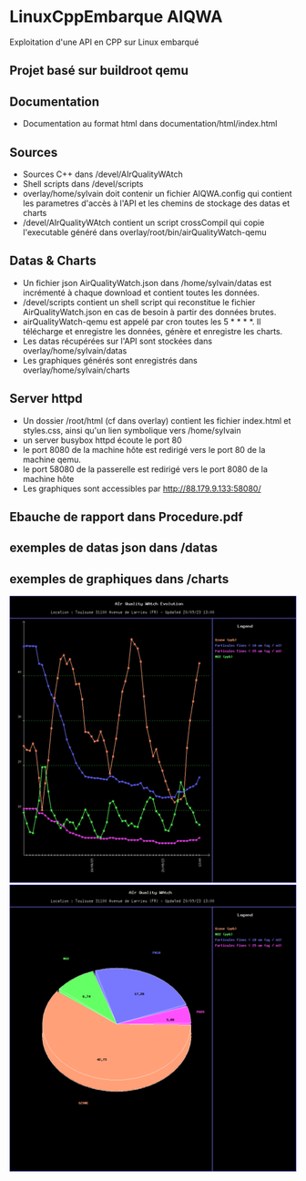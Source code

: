 # LinuxCppEmbarque AIQWA
Exploitation d'une API en CPP sur Linux embarqué

## Projet basé sur buildroot qemu

## Documentation

* Documentation au format html dans documentation/html/index.html 

## Sources

* Sources C++ dans /devel/AIrQualityWAtch
* Shell scripts dans /devel/scripts
* overlay/home/sylvain doit contenir un fichier AIQWA.config qui contient les parametres d'accès à l'API et les chemins de stockage des datas et charts
* /devel/AIrQualityWAtch contient un script crossCompil qui copie l'executable généré dans overlay/root/bin/airQualityWatch-qemu

## Datas & Charts
* Un fichier json AirQualityWatch.json dans /home/sylvain/datas est incrémenté à chaque download et contient toutes les données.
* /devel/scripts contient un shell script qui reconstitue  le fichier AirQualityWatch.json en cas de besoin à partir des données brutes.
*  airQualityWatch-qemu est appelé par cron toutes les 5 * * * *. Il télécharge et enregistre les données, génère et enregistre les charts.
*  Les datas récupérées sur l'API sont stockées dans overlay/home/sylvain/datas
* Les graphiques générés sont enregistrés dans overlay/home/sylvain/charts

## Server httpd
* Un dossier /root/html (cf dans overlay) contient les fichier index.html et styles.css, ainsi qu'un lien symbolique vers /home/sylvain
* un server busybox httpd écoute le port 80
* le port 8080 de la machine hôte est redirigé vers le port 80 de la machine qemu.
* le port 58080 de la passerelle est redirigé vers le port 8080 de la machine hôte
* Les graphiques sont accessibles par http://88.179.9.133:58080/  


## Ebauche de rapport dans Procedure.pdf
## exemples de datas json dans /datas
## exemples de graphiques dans /charts
![exemple de graphique généré](charts/curve.png)
![exemple de graphique généré](charts/pie.png)


